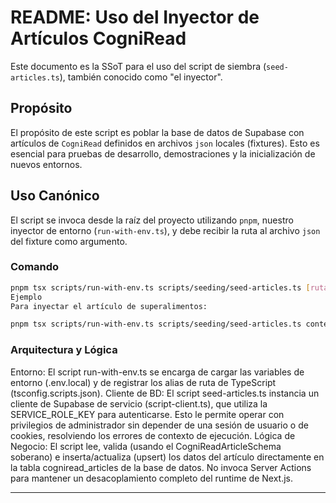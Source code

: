 # README: Uso del Inyector de Artículos CogniRead

Este documento es la SSoT para el uso del script de siembra (`seed-articles.ts`), también conocido como "el inyector".

## Propósito

El propósito de este script es poblar la base de datos de Supabase con artículos de `CogniRead` definidos en archivos `json` locales (fixtures). Esto es esencial para pruebas de desarrollo, demostraciones y la inicialización de nuevos entornos.

## Uso Canónico

El script se invoca desde la raíz del proyecto utilizando `pnpm`, nuestro inyector de entorno (`run-with-env.ts`), y debe recibir la ruta al archivo `json` del fixture como argumento.

### Comando

```bash
pnpm tsx scripts/run-with-env.ts scripts/seeding/seed-articles.ts [ruta/al/fixture.json]
Ejemplo
Para inyectar el artículo de superalimentos:
```

```Bash
pnpm tsx scripts/run-with-env.ts scripts/seeding/seed-articles.ts content/cogniread/fixtures/5-superfoods-diet.article.json
```

### Arquitectura y Lógica

Entorno: El script run-with-env.ts se encarga de cargar las variables de entorno (.env.local) y de registrar los alias de ruta de TypeScript (tsconfig.scripts.json).
Cliente de BD: El script seed-articles.ts instancia un cliente de Supabase de servicio (script-client.ts), que utiliza la SERVICE_ROLE_KEY para autenticarse. Esto le permite operar con privilegios de administrador sin depender de una sesión de usuario o de cookies, resolviendo los errores de contexto de ejecución.
Lógica de Negocio: El script lee, valida (usando el CogniReadArticleSchema soberano) e inserta/actualiza (upsert) los datos del artículo directamente en la tabla cogniread_articles de la base de datos. No invoca Server Actions para mantener un desacoplamiento completo del runtime de Next.js.

---
